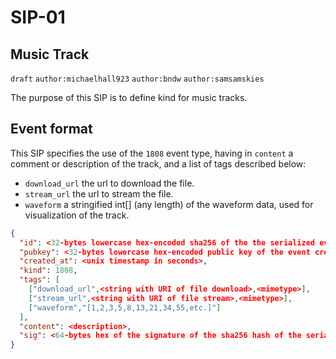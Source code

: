 SIP-01
======

Music Track
-------------

`draft` `author:michaelhall923` `author:bndw` `author:samsamskies`

The purpose of this SIP is to define kind for music tracks. 

## Event format

This SIP specifies the use of the `1808` event type, having in `content` a comment or description of the track, and a list of tags described below:

* `download_url` the url to download the file.
* `stream_url` the url to stream the file.
* `waveform` a stringified int[] (any length) of the waveform data, used for visualization of the track.

```json
{
  "id": <32-bytes lowercase hex-encoded sha256 of the the serialized event data>,
  "pubkey": <32-bytes lowercase hex-encoded public key of the event creator>,
  "created_at": <unix timestamp in seconds>,
  "kind": 1808,
  "tags": [
    ["download_url",<string with URI of file download>,<mimetype>],
    ["stream_url",<string with URI of file stream>,<mimetype>],
    ["waveform","[1,2,3,5,8,13,21,34,55,etc.]"]
  ],
  "content": <description>,
  "sig": <64-bytes hex of the signature of the sha256 hash of the serialized event data, which is the same as the "id" field>
}
```
